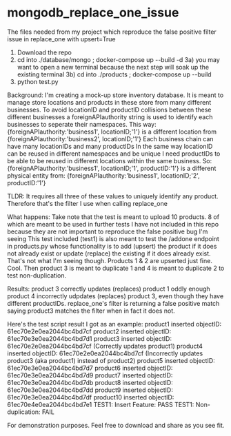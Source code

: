 # mongodb_replace_one_issue
The files needed from my project which reproduce the false positive filter issue in replace_one with upsert=True

1) Download the repo
2) cd into ./database/mongo ; docker-compose up --build -d
3a) you may want to open a new terminal because the next step will soak up the existing terminal
3b) cd into ./products ; docker-compose up --build
4) python test.py

Background: I'm creating a mock-up store inventory database.
It is meant to manage store locations and products in these store from many different businesses.
To avoid locationID and productID collisions between these different businesses a foreignAPIauthority string is used to identify each businesses to seperate their namespaces.
This way:
{foreignAPIauthority:'business1', locationID;'1'}
is a different location from
{foreignAPIauthority:'business2', locationID;'1'}
Each business chain can have many locationIDs and many productIDs
In the same way locationID can be reused in different namespaces and be unique I need productIDs to be able to be reused in different locations within the same business.
So:
{foreignAPIauthority:'business1', locationID;'1', productID:'1'}
is a different physical entity from:
{foreignAPIauthority:'business1', locationID;'2', productID:'1'}

TLDR: It requires all three of these values to uniquely identify any product. Therefore that's the filter I use when calling replace_one

What happens:
Take note that the test is meant to upload 10 products. 8 of which are meant to be used in further tests I have not included in this repo because they are not important to reproduce the false positive bug I'm seeing
This test included (test1) is also meant to test the /addone endpoint in products.py whose functionality is to add (upsert) the product if it does not already exist or update (replace) the existing if it does already exist.
That's not what I'm seeing though. Products 1 & 2 are upserted just fine. Cool. Then product 3 is meant to duplicate 1 and 4 is meant to duplicate 2 to test non-duplication.

Results:
product 3 correctly updates (replaces) product 1
oddly enough product 4 incorrectly udpdates (replaces) product 3, even though they have different productIDs.
replace_one's filter is returning a false positive match saying product3 matches the filter when in fact it does not.

Here's the test script result I got as an example:
    product1 inserted objectID: 61ec70e2e0ea2044bc4bd7cf
    product2 inserted objectID: 61ec70e3e0ea2044bc4bd7d1
    product3 inserted objectID: 61ec70e2e0ea2044bc4bd7cf  (Correctly updates product1)
    product4 inserted objectID: 61ec70e2e0ea2044bc4bd7cf  (Incorrectly updates product3 (aka product1) instead of product2)
    product5 inserted objectID: 61ec70e3e0ea2044bc4bd7d7
    product6 inserted objectID: 61ec70e3e0ea2044bc4bd7d9
    product7 inserted objectID: 61ec70e3e0ea2044bc4bd7db
    product8 inserted objectID: 61ec70e3e0ea2044bc4bd7dd
    product9 inserted objectID: 61ec70e3e0ea2044bc4bd7df
    product10 inserted objectID: 61ec70e4e0ea2044bc4bd7e1
TEST1: Insert Feature: PASS
TEST1: Non-duplication: FAIL

For demonstration purposes. Feel free to download and share as you see fit.
